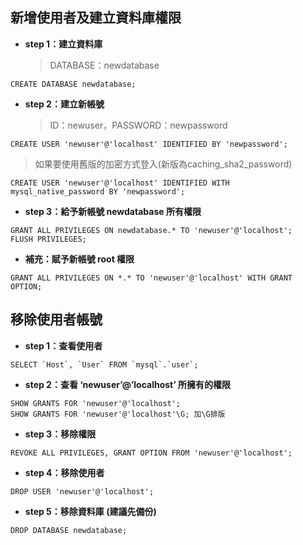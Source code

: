 ## 新增使用者及建立資料庫權限

* **step 1：建立資料庫**

    > DATABASE：newdatabase

```
CREATE DATABASE newdatabase;
```

* **step 2：建立新帳號**

    > ID：newuser，PASSWORD：newpassword

```
CREATE USER 'newuser'@'localhost' IDENTIFIED BY 'newpassword';
```

> 如果要使用舊版的加密方式登入(新版為caching_sha2_password)

```
CREATE USER 'newuser'@'localhost' IDENTIFIED WITH mysql_native_password BY 'newpassword';
```

* **step 3：給予新帳號 newdatabase 所有權限**

```
GRANT ALL PRIVILEGES ON newdatabase.* TO 'newuser'@'localhost';
FLUSH PRIVILEGES;
```

* **補充：賦予新帳號 root 權限**

```
GRANT ALL PRIVILEGES ON *.* TO 'newuser'@'localhost' WITH GRANT OPTION;
```

## 移除使用者帳號

* **step 1：查看使用者**

```
SELECT `Host`, `User` FROM `mysql`.`user`;
```

* **step 2：查看 ‘newuser’@’localhost’ 所擁有的權限**

```
SHOW GRANTS FOR 'newuser'@'localhost';
SHOW GRANTS FOR 'newuser'@'localhost'\G; 加\G排版
```

* **step 3：移除權限**

```
REVOKE ALL PRIVILEGES, GRANT OPTION FROM 'newuser'@'localhost';
```

* **step 4：移除使用者**

```
DROP USER 'newuser'@'localhost';
```

* **step 5：移除資料庫 (建議先備份)**

```
DROP DATABASE newdatabase;
```